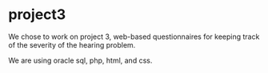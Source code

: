 # project3

We chose to work on project 3, web-based questionnaires for keeping track of the severity of the hearing problem.

We are using oracle sql, php, html, and css. 